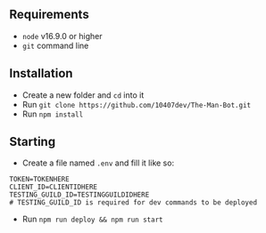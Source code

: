 ## Requirements
- `node` v16.9.0 or higher
- `git` command line

## Installation
- Create a new folder and `cd` into it
- Run `git clone https://github.com/10407dev/The-Man-Bot.git`
- Run `npm install`

## Starting
- Create a file named `.env` and fill it like so:
```
TOKEN=TOKENHERE
CLIENT_ID=CLIENTIDHERE
TESTING_GUILD_ID=TESTINGGUILDIDHERE
# TESTING_GUILD_ID is required for dev commands to be deployed
```

- Run `npm run deploy && npm run start`
